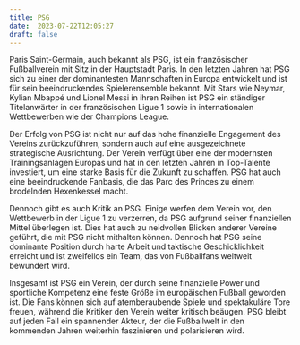 ```yaml
---
title: PSG
date:  2023-07-22T12:05:27
draft: false
---
```


Paris Saint-Germain, auch bekannt als PSG, ist ein französischer Fußballverein mit Sitz in der Hauptstadt Paris. In den letzten Jahren hat PSG sich zu einer der dominantesten Mannschaften in Europa entwickelt und ist für sein beeindruckendes Spielerensemble bekannt. Mit Stars wie Neymar, Kylian Mbappé und Lionel Messi in ihren Reihen ist PSG ein ständiger Titelanwärter in der französischen Ligue 1 sowie in internationalen Wettbewerben wie der Champions League. 

Der Erfolg von PSG ist nicht nur auf das hohe finanzielle Engagement des Vereins zurückzuführen, sondern auch auf eine ausgezeichnete strategische Ausrichtung. Der Verein verfügt über eine der modernsten Trainingsanlagen Europas und hat in den letzten Jahren in Top-Talente investiert, um eine starke Basis für die Zukunft zu schaffen. PSG hat auch eine beeindruckende Fanbasis, die das Parc des Princes zu einem brodelnden Hexenkessel macht.

Dennoch gibt es auch Kritik an PSG. Einige werfen dem Verein vor, den Wettbewerb in der Ligue 1 zu verzerren, da PSG aufgrund seiner finanziellen Mittel überlegen ist. Dies hat auch zu neidvollen Blicken anderer Vereine geführt, die mit PSG nicht mithalten können. Dennoch hat PSG seine dominante Position durch harte Arbeit und taktische Geschicklichkeit erreicht und ist zweifellos ein Team, das von Fußballfans weltweit bewundert wird.

Insgesamt ist PSG ein Verein, der durch seine finanzielle Power und sportliche Kompetenz eine feste Größe im europäischen Fußball geworden ist. Die Fans können sich auf atemberaubende Spiele und spektakuläre Tore freuen, während die Kritiker den Verein weiter kritisch beäugen. PSG bleibt auf jeden Fall ein spannender Akteur, der die Fußballwelt in den kommenden Jahren weiterhin faszinieren und polarisieren wird.
